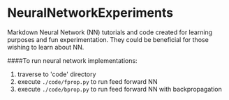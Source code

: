 NeuralNetworkExperiments
======================

Markdown Neural Network (NN) tutorials and code created for learning purposes and fun experimentation.  They could be beneficial for those wishing to learn about NN.

####To run neural network implementations:

1. traverse to 'code' directory
2. execute `./code/fprop.py` to run feed forward NN
3. execute `./code/bprop.py` to run feed forward NN with backpropagation
